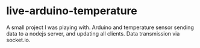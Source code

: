 # live-arduino-temperature

A small project I was playing with. Arduino and temperature sensor sending data to a nodejs server, and updating all clients. Data transmission via socket.io.
